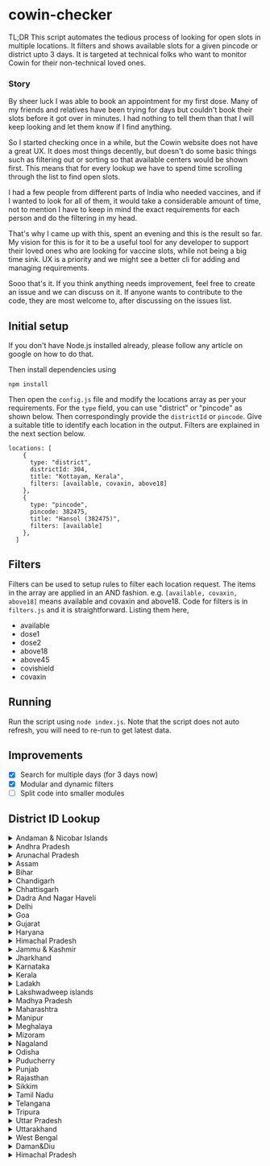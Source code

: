 # cowin-checker

TL;DR This script automates the tedious process of looking for open slots in multiple locations. It filters and shows available slots for a given pincode or district upto 3 days. It is targeted at technical folks who want to monitor Cowin for their non-technical loved ones.

### Story

By sheer luck I was able to book an appointment for my first dose. Many of my friends and relatives have been trying for days but couldn't book their slots before it got over in minutes. I had nothing to tell them than that I will keep looking and let them know if I find anything.

So I started checking once in a while, but the Cowin website does not have a great UX. It does most things decently, but doesn't do some basic things such as filtering out or sorting so that available centers would be shown first. This means that for every lookup we have to spend time scrolling through the list to find open slots.

I had a few people from different parts of India who needed vaccines, and if I wanted to look for all of them, it would take a considerable amount of time, not to mention I have to keep in mind the exact requirements for each person and do the filtering in my head.

That's why I came up with this, spent an evening and this is the result so far. My vision for this is for it to be a useful tool for any developer to support their loved ones who are looking for vaccine slots, while not being a big time sink. UX is a priority and we might see a better cli for adding and managing requirements.

Sooo that's it. If you think anything needs improvement, feel free to create an issue and we can discuss on it. If anyone wants to contribute to the code, they are most welcome to, after discussing on the issues list.

## Initial setup

If you don't have Node.js installed already, please follow any article on google on how to do that.

Then install dependencies using

`npm install`

Then open the `config.js` file and modify the locations array as per your requirements. For the `type` field, you can use "district" or "pincode" as shown below. Then correspondingly provide the `districtId` or `pincode`. Give a suitable title to identify each location in the output. Filters are explained in the next section below.

```
locations: [
    {
      type: "district",
      districtId: 304,
      title: "Kottayam, Kerala",
      filters: [available, covaxin, above18]
    },
    {
      type: "pincode",
      pincode: 382475,
      title: "Hansol (382475)",
      filters: [available]
    },
  ]
```

## Filters

Filters can be used to setup rules to filter each location request. The items in the array are applied in an AND fashion. e.g. `[available, covaxin, above18]` means available and covaxin and above18. Code for filters is in `filters.js` and it is straightforward. Listing them here,

- available
- dose1
- dose2
- above18
- above45
- covishield
- covaxin

## Running

Run the script using `node index.js`. Note that the script does not auto refresh, you will need to re-run to get latest data.

## Improvements

- [x] Search for multiple days (for 3 days now)
- [x] Modular and dynamic filters
- [ ] Split code into smaller modules

## District ID Lookup

<details>
  <summary> Andaman & Nicobar Islands </summary>

- 3: Nicobar
- 1: North and Middle Andaman
- 2: South Andaman
</details>

<details>
  <summary> Andhra Pradesh </summary>

- 9: Anantapur
- 10: Chittoor
- 11: East Godavari
- 5: Guntur
- 4: Krishna
- 7: Kurnool
- 12: Prakasam
- 13: Sri Potti Sriramulu Nellore
- 14: Srikakulam
- 8: Visakhapatnam
- 15: Vizianagaram
- 16: West Godavari
- 6: YSR District, Kadapa (Cuddapah)
</details>

<details>
  <summary> Arunachal Pradesh </summary>

- 22: Anjaw
- 20: Changlang
- 25: Dibang Valley
- 23: East Kameng
- 42: East Siang
- 17: Itanagar Capital Complex
- 24: Kamle
- 27: Kra Daadi
- 21: Kurung Kumey
- 33: Lepa Rada
- 29: Lohit
- 40: Longding
- 31: Lower Dibang Valley
- 18: Lower Siang
- 32: Lower Subansiri
- 36: Namsai
- 19: Pakke Kessang
- 39: Papum Pare
- 35: Shi Yomi
- 37: Siang
- 30: Tawang
- 26: Tirap
- 34: Upper Siang
- 41: Upper Subansiri
- 28: West Kameng
- 38: West Siang
</details>

<details>
  <summary> Assam </summary>

- 46: Baksa
- 47: Barpeta
- 765: Biswanath
- 57: Bongaigaon
- 66: Cachar
- 766: Charaideo
- 58: Chirang
- 48: Darrang
- 62: Dhemaji
- 59: Dhubri
- 43: Dibrugarh
- 67: Dima Hasao
- 60: Goalpara
- 53: Golaghat
- 68: Hailakandi
- 764: Hojai
- 54: Jorhat
- 49: Kamrup Metropolitan
- 50: Kamrup Rural
- 51: Karbi-Anglong
- 69: Karimganj
- 61: Kokrajhar
- 63: Lakhimpur
- 767: Majuli
- 55: Morigaon
- 56: Nagaon
- 52: Nalbari
- 44: Sivasagar
- 64: Sonitpur
- 768: South Salmara Mankachar
- 45: Tinsukia
- 65: Udalguri
- 769: West Karbi Anglong
</details>

<details>
  <summary> Bihar </summary>

- 74: Araria
- 78: Arwal
- 77: Aurangabad
- 83: Banka
- 98: Begusarai
- 82: Bhagalpur
- 99: Bhojpur
- 100: Buxar
- 94: Darbhanga
- 105: East Champaran
- 79: Gaya
- 104: Gopalganj
- 107: Jamui
- 91: Jehanabad
- 80: Kaimur
- 75: Katihar
- 101: Khagaria
- 76: Kishanganj
- 84: Lakhisarai
- 70: Madhepura
- 95: Madhubani
- 85: Munger
- 86: Muzaffarpur
- 90: Nalanda
- 92: Nawada
- 97: Patna
- 73: Purnia
- 81: Rohtas
- 71: Saharsa
- 96: Samastipur
- 102: Saran
- 93: Sheikhpura
- 87: Sheohar
- 88: Sitamarhi
- 103: Siwan
- 72: Supaul
- 89: Vaishali
- 106: West Champaran
</details>

<details>
  <summary> Chandigarh </summary>

108 Chandigarh

</details>

<details>
  <summary> Chhattisgarh </summary>

- 110: Balod
- 111: Baloda bazar
- 112: Balrampur
- 113: Bastar
- 114: Bemetara
- 115: Bijapur
- 116: Bilaspur
- 117: Dantewada
- 118: Dhamtari
- 119: Durg
- 120: Gariaband
- 136: Gaurela Pendra Marwahi
- 121: Janjgir-Champa
- 122: Jashpur
- 123: Kanker
- 135: Kawardha
- 124: Kondagaon
- 125: Korba
- 126: Koriya
- 127: Mahasamund
- 128: Mungeli
- 129: Narayanpur
- 130: Raigarh
- 109: Raipur
- 131: Rajnandgaon
- 132: Sukma
- 133: Surajpur
- 134: Surguja
</details>

<details>
  <summary> Dadra And Nagar Haveli </summary>

137 Dadra and Nagar Haveli

</details>

<details>
  <summary> Delhi </summary>

- 141: Central Delhi
- 145: East Delhi
- 140: New Delhi
- 146: North Delhi
- 147: North East Delhi
- 143: North West Delhi
- 148: Shahdara
- 149: South Delhi
- 144: South East Delhi
- 150: South West Delhi
- 142: West Delhi
</details>

<details>
  <summary> Goa </summary>

- 151: North Goa
- 152: South Goa
</details>

<details>
  <summary> Gujarat </summary>

- 154: Ahmedabad
- 770: Ahmedabad Corporation
- 174: Amreli
- 179: Anand
- 158: Aravalli
- 159: Banaskantha
- 180: Bharuch
- 175: Bhavnagar
- 771: Bhavnagar Corporation
- 176: Botad
- 181: Chhotaudepur
- 182: Dahod
- 163: Dang
- 168: Devbhumi Dwaraka
- 153: Gandhinagar
- 772: Gandhinagar Corporation
- 177: Gir Somnath
- 169: Jamnagar
- 773: Jamnagar Corporation
- 178: Junagadh
- 774: Junagadh Corporation
- 156: Kheda
- 170: Kutch
- 183: Mahisagar
- 160: Mehsana
- 171: Morbi
- 184: Narmada
- 164: Navsari
- 185: Panchmahal
- 161: Patan
- 172: Porbandar
- 173: Rajkot
- 775: Rajkot Corporation
- 162: Sabarkantha
- 165: Surat
- 776: Surat Corporation
- 157: Surendranagar
- 166: Tapi
- 155: Vadodara
- 777: Vadodara Corporation
- 167: Valsad
</details>

<details>
  <summary> Haryana </summary>

- 193: Ambala
- 200: Bhiwani
- 201: Charkhi Dadri
- 199: Faridabad
- 196: Fatehabad
- 188: Gurgaon
- 191: Hisar
- 189: Jhajjar
- 204: Jind
- 190: Kaithal
- 203: Karnal
- 186: Kurukshetra
- 206: Mahendragarh
- 205: Nuh
- 207: Palwal
- 187: Panchkula
- 195: Panipat
- 202: Rewari
- 192: Rohtak
- 194: Sirsa
- 198: Sonipat
- 197: Yamunanagar
</details>

<details>
  <summary> Himachal Pradesh </summary>

- 219: Bilaspur
- 214: Chamba
- 217: Hamirpur
- 213: Kangra
- 216: Kinnaur
- 211: Kullu
- 210: Lahaul Spiti
- 215: Mandi
- 208: Shimla
- 212: Sirmaur
- 209: Solan
- 218: Una
</details>

<details>
  <summary> Jammu & Kashmir </summary>

- 224: Anantnag
- 223: Bandipore
- 225: Baramulla
- 229: Budgam
- 232: Doda
- 228: Ganderbal
- 230: Jammu
- 234: Kathua
- 231: Kishtwar
- 221: Kulgam
- 226: Kupwara
- 238: Poonch
- 227: Pulwama
- 237: Rajouri
- 235: Ramban
- 239: Reasi
- 236: Samba
- 222: Shopian
- 220: Srinagar
- 233: Udhampur
</details>

<details>
  <summary> Jharkhand </summary>

- 242: Bokaro
- 245: Chatra
- 253: Deoghar
- 257: Dhanbad
- 258: Dumka
- 247: East Singhbhum
- 243: Garhwa
- 256: Giridih
- 262: Godda
- 251: Gumla
- 255: Hazaribagh
- 259: Jamtara
- 252: Khunti
- 241: Koderma
- 244: Latehar
- 250: Lohardaga
- 261: Pakur
- 246: Palamu
- 254: Ramgarh
- 240: Ranchi
- 260: Sahebganj
- 248: Seraikela Kharsawan
- 249: Simdega
- 263: West Singhbhum
</details>

<details>
  <summary> Karnataka </summary>

- 270: Bagalkot
- 276: Bangalore Rural
- 265: Bangalore Urban
- 294: BBMP
- 264: Belgaum
- 274: Bellary
- 272: Bidar
- 271: Chamarajanagar
- 273: Chikamagalur
- 291: Chikkaballapur
- 268: Chitradurga
- 269: Dakshina Kannada
- 275: Davanagere
- 278: Dharwad
- 280: Gadag
- 267: Gulbarga
- 289: Hassan
- 279: Haveri
- 283: Kodagu
- 277: Kolar
- 282: Koppal
- 290: Mandya
- 266: Mysore
- 284: Raichur
- 292: Ramanagara
- 287: Shimoga
- 288: Tumkur
- 286: Udupi
- 281: Uttar Kannada
- 293: Vijayapura
- 285: Yadgir
</details>

<details>
  <summary> Kerala </summary>

- 301: Alappuzha
- 307: Ernakulam
- 306: Idukki
- 297: Kannur
- 295: Kasaragod
- 298: Kollam
- 304: Kottayam
- 305: Kozhikode
- 302: Malappuram
- 308: Palakkad
- 300: Pathanamthitta
- 296: Thiruvananthapuram
- 303: Thrissur
- 299: Wayanad
</details>

<details>
  <summary> Ladakh </summary>

- 309: Kargil
- 310: Leh
</details>

<details>
  <summary> Lakshwadweep islands </summary>

- 796: Agatti Island
- 311: Lakshadweep
</details>

<details>
  <summary> Madhya Pradesh </summary>

- 320: Agar
- 357: Alirajpur
- 334: Anuppur
- 354: Ashoknagar
- 338: Balaghat
- 343: Barwani
- 362: Betul
- 351: Bhind
- 312: Bhopal
- 342: Burhanpur
- 328: Chhatarpur
- 337: Chhindwara
- 327: Damoh
- 350: Datia
- 324: Dewas
- 341: Dhar
- 336: Dindori
- 348: Guna
- 313: Gwalior
- 361: Harda
- 360: Hoshangabad
- 314: Indore
- 315: Jabalpur
- 340: Jhabua
- 353: Katni
- 339: Khandwa
- 344: Khargone
- 335: Mandla
- 319: Mandsaur
- 347: Morena
- 352: Narsinghpur
- 323: Neemuch
- 326: Panna
- 359: Raisen
- 358: Rajgarh
- 322: Ratlam
- 316: Rewa
- 317: Sagar
- 333: Satna
- 356: Sehore
- 349: Seoni
- 332: Shahdol
- 321: Shajapur
- 346: Sheopur
- 345: Shivpuri
- 331: Sidhi
- 330: Singrauli
- 325: Tikamgarh
- 318: Ujjain
- 329: Umaria
- 355: Vidisha
</details>

<details>
  <summary> Maharashtra </summary>

- 391: Ahmednagar
- 364: Akola
- 366: Amravati
- 397: Aurangabad
- 384: Beed
- 370: Bhandara
- 367: Buldhana
- 380: Chandrapur
- 388: Dhule
- 379: Gadchiroli
- 378: Gondia
- 386: Hingoli
- 390: Jalgaon
- 396: Jalna
- 371: Kolhapur
- 383: Latur
- 395: Mumbai
- 365: Nagpur
- 382: Nanded
- 387: Nandurbar
- 389: Nashik
- 381: Osmanabad
- 394: Palghar
- 385: Parbhani
- 363: Pune
- 393: Raigad
- 372: Ratnagiri
- 373: Sangli
- 376: Satara
- 374: Sindhudurg
- 375: Solapur
- 392: Thane
- 377: Wardha
- 369: Washim
- 368: Yavatmal
</details>

<details>
  <summary> Manipur </summary>

- 398: Bishnupur
- 399: Chandel
- 400: Churachandpur
- 401: Imphal East
- 402: Imphal West
- 410: Jiribam
- 413: Kakching
- 409: Kamjong
- 408: Kangpokpi
- 412: Noney
- 411: Pherzawl
- 403: Senapati
- 404: Tamenglong
- 407: Tengnoupal
- 405: Thoubal
- 406: Ukhrul
</details>

<details>
  <summary> Meghalaya </summary>

- 424: East Garo Hills
- 418: East Jaintia Hills
- 414: East Khasi Hills
- 423: North Garo Hills
- 417: Ri-Bhoi
- 421: South Garo Hills
- 422: South West Garo Hills
- 415: South West Khasi Hills
- 420: West Garo Hills
- 416: West Jaintia Hills
- 419: West Khasi Hills
</details>

<details>
  <summary> Mizoram </summary>

- 425: Aizawl East
- 426: Aizawl West
- 429: Champhai
- 428: Kolasib
- 432: Lawngtlai
- 431: Lunglei
- 427: Mamit
- 430: Serchhip
- 433: Siaha
</details>

<details>
  <summary> Nagaland </summary>

- 434: Dimapur
- 444: Kiphire
- 441: Kohima
- 438: Longleng
- 437: Mokokchung
- 439: Mon
- 435: Peren
- 443: Phek
- 440: Tuensang
- 436: Wokha
- 442: Zunheboto
</details>

<details>
  <summary> Odisha </summary>

- 445: Angul
- 448: Balangir
- 447: Balasore
- 472: Bargarh
- 454: Bhadrak
- 468: Boudh
- 457: Cuttack
- 473: Deogarh
- 458: Dhenkanal
- 467: Gajapati
- 449: Ganjam
- 459: Jagatsinghpur
- 460: Jajpur
- 474: Jharsuguda
- 464: Kalahandi
- 450: Kandhamal
- 461: Kendrapara
- 455: Kendujhar
- 446: Khurda
- 451: Koraput
- 469: Malkangiri
- 456: Mayurbhanj
- 470: Nabarangpur
- 462: Nayagarh
- 465: Nuapada
- 463: Puri
- 471: Rayagada
- 452: Sambalpur
- 466: Subarnapur
- 453: Sundargarh
</details>

<details>
  <summary>  Puducherry </summary>

- 476: Karaikal
- 477: Mahe
- 475: Puducherry
- 478: Yanam
</details>

<details>
  <summary> Punjab </summary>

- 485: Amritsar
- 483: Barnala
- 493: Bathinda
- 499: Faridkot
- 484: Fatehgarh Sahib
- 487: Fazilka
- 480: Ferozpur
- 489: Gurdaspur
- 481: Hoshiarpur
- 492: Jalandhar
- 479: Kapurthala
- 488: Ludhiana
- 482: Mansa
- 491: Moga
- 486: Pathankot
- 494: Patiala
- 497: Rup Nagar
- 498: Sangrur
- 496: SAS Nagar
- 500: SBS Nagar
- 490: Sri Muktsar Sahib
- 495: Tarn Taran
</details>

<details>
  <summary> Rajasthan </summary>

- 507: Ajmer
- 512: Alwar
- 519: Banswara
- 516: Baran
- 528: Barmer
- 508: Bharatpur
- 523: Bhilwara
- 501: Bikaner
- 514: Bundi
- 521: Chittorgarh
- 530: Churu
- 511: Dausa
- 524: Dholpur
- 520: Dungarpur
- 517: Hanumangarh
- 505: Jaipur I
- 506: Jaipur II
- 527: Jaisalmer
- 533: Jalore
- 515: Jhalawar
- 510: Jhunjhunu
- 502: Jodhpur
- 525: Karauli
- 503: Kota
- 532: Nagaur
- 529: Pali
- 522: Pratapgarh
- 518: Rajsamand
- 534: Sawai Madhopur
- 513: Sikar
- 531: Sirohi
- 509: Sri Ganganagar
- 526: Tonk
- 504: Udaipur
</details>

<details>
  <summary> Sikkim </summary>

- 535: East Sikkim
- 537: North Sikkim
- 538: South Sikkim
- 536: West Sikkim
</details>

<details>
  <summary> Tamil Nadu </summary>

- 779: Aranthangi
- 555: Ariyalur
- 578: Attur
- 565: Chengalpet
- 571: Chennai
- 778: Cheyyar
- 539: Coimbatore
- 547: Cuddalore
- 566: Dharmapuri
- 556: Dindigul
- 563: Erode
- 552: Kallakurichi
- 557: Kanchipuram
- 544: Kanyakumari
- 559: Karur
- 780: Kovilpatti
- 562: Krishnagiri
- 540: Madurai
- 576: Nagapattinam
- 558: Namakkal
- 577: Nilgiris
- 564: Palani
- 573: Paramakudi
- 570: Perambalur
- 575: Poonamallee
- 546: Pudukkottai
- 567: Ramanathapuram
- 781: Ranipet
- 545: Salem
- 561: Sivaganga
- 580: Sivakasi
- 551: Tenkasi
- 541: Thanjavur
- 569: Theni
- 554: Thoothukudi (Tuticorin)
- 560: Tiruchirappalli
- 548: Tirunelveli
- 550: Tirupattur
- 568: Tiruppur
- 572: Tiruvallur
- 553: Tiruvannamalai
- 574: Tiruvarur
- 543: Vellore
- 542: Viluppuram
- 549: Virudhunagar
</details>

<details>
  <summary> Telangana </summary>

- 582: Adilabad
- 583: Bhadradri Kothagudem
- 581: Hyderabad
- 584: Jagtial
- 585: Jangaon
- 586: Jayashankar Bhupalpally
- 587: Jogulamba Gadwal
- 588: Kamareddy
- 589: Karimnagar
- 590: Khammam
- 591: Kumuram Bheem
- 592: Mahabubabad
- 593: Mahabubnagar
- 594: Mancherial
- 595: Medak
- 596: Medchal
- 612: Mulugu
- 597: Nagarkurnool
- 598: Nalgonda
- 613: Narayanpet
- 599: Nirmal
- 600: Nizamabad
- 601: Peddapalli
- 602: Rajanna Sircilla
- 603: Rangareddy
- 604: Sangareddy
- 605: Siddipet
- 606: Suryapet
- 607: Vikarabad
- 608: Wanaparthy
- 609: Warangal(Rural)
- 610: Warangal(Urban)
- 611: Yadadri Bhuvanagiri
</details>

<details>
  <summary> Tripura </summary>

- 614: Dhalai
- 615: Gomati
- 616: Khowai
- 617: North Tripura
- 618: Sepahijala
- 619: South Tripura
- 620: Unakoti
- 621: West Tripura
</details>

<details>
  <summary> Uttar Pradesh </summary>

- 622: Agra
- 623: Aligarh
- 625: Ambedkar Nagar
- 626: Amethi
- 627: Amroha
- 628: Auraiya
- 646: Ayodhya
- 629: Azamgarh
- 630: Badaun
- 631: Baghpat
- 632: Bahraich
- 633: Balarampur
- 634: Ballia
- 635: Banda
- 636: Barabanki
- 637: Bareilly
- 638: Basti
- 687: Bhadohi
- 639: Bijnour
- 640: Bulandshahr
- 641: Chandauli
- 642: Chitrakoot
- 643: Deoria
- 644: Etah
- 645: Etawah
- 647: Farrukhabad
- 648: Fatehpur
- 649: Firozabad
- 650: Gautam Buddha Nagar
- 651: Ghaziabad
- 652: Ghazipur
- 653: Gonda
- 654: Gorakhpur
- 655: Hamirpur
- 656: Hapur
- 657: Hardoi
- 658: Hathras
- 659: Jalaun
- 660: Jaunpur
- 661: Jhansi
- 662: Kannauj
- 663: Kanpur Dehat
- 664: Kanpur Nagar
- 665: Kasganj
- 666: Kaushambi
- 667: Kushinagar
- 668: Lakhimpur Kheri
- 669: Lalitpur
- 670: Lucknow
- 671: Maharajganj
- 672: Mahoba
- 673: Mainpuri
- 674: Mathura
- 675: Mau
- 676: Meerut
- 677: Mirzapur
- 678: Moradabad
- 679: Muzaffarnagar
- 680: Pilibhit
- 682: Pratapgarh
- 624: Prayagraj
- 681: Raebareli
- 683: Rampur
- 684: Saharanpur
- 685: Sambhal
- 686: Sant Kabir Nagar
- 688: Shahjahanpur
- 689: Shamli
- 690: Shravasti
- 691: Siddharthnagar
- 692: Sitapur
- 693: Sonbhadra
- 694: Sultanpur
- 695: Unnao
- 696: Varanasi
</details>

<details>
  <summary> Uttarakhand </summary>

- 704: Almora
- 707: Bageshwar
- 699: Chamoli
- 708: Champawat
- 697: Dehradun
- 702: Haridwar
- 709: Nainital
- 698: Pauri Garhwal
- 706: Pithoragarh
- 700: Rudraprayag
- 701: Tehri Garhwal
- 705: Udham Singh Nagar
- 703: Uttarkashi
</details>

<details>
  <summary> West Bengal </summary>

- 710: Alipurduar District
- 711: Bankura
- 712: Basirhat HD (North 24 Parganas)
- 713: Birbhum
- 714: Bishnupur HD (Bankura)
- 715: Cooch Behar
- 783: COOCHBEHAR
- 716: Dakshin Dinajpur
- 717: Darjeeling
- 718: Diamond Harbor HD (S 24 Parganas)
- 719: East Bardhaman
- 720: Hoogly
- 721: Howrah
- 722: Jalpaiguri
- 723: Jhargram
- 724: Kalimpong
- 725: Kolkata
- 726: Malda
- 727: Murshidabad
- 728: Nadia
- 729: Nandigram HD (East Medinipore)
- 730: North 24 Parganas
- 731: Paschim Medinipore
- 732: Purba Medinipore
- 733: Purulia
- 734: Rampurhat HD (Birbhum)
- 735: South 24 Parganas
- 736: Uttar Dinajpur
- 737: West Bardhaman
</details>

<details>
  <summary> Daman&Diu </summary>

- 138: Daman
- 139: Diu

</details>

<details>
  <summary> Himachal Pradesh </summary>

- 791: Chamba
- 795: Kangra
- 792: Kinnaur
- 793: Mandi
- 794: Shimla

</details>
